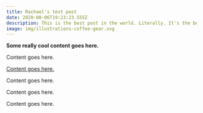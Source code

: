```yaml
---
title: Rachael's test post
date: 2020-08-06T19:23:23.555Z
description: This is the best post in the world. Literally. It's the best. It's also a test.
image: img/illustrations-coffee-gear.svg
---
```

**Some really cool content goes here.**

Content goes here.

[Content goes here.](https://dataclay.com)

Content goes here.

Content goes here.

Content goes here.